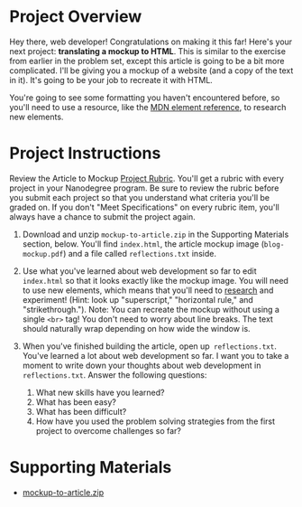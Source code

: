 # Project Overview
Hey there, web developer! Congratulations on making it this far! Here's your next project: **translating a mockup to HTML**. This is similar to the exercise from earlier in the problem set, except this article is going to be a bit more complicated. I'll be giving you a mockup of a website (and a copy of the text in it). It's going to be your job to recreate it with HTML.

You're going to see some formatting you haven't encountered before, so you'll need to use a resource, like the <a href="https://developer.mozilla.org/en-US/docs/Web/HTML/Element" target="_blank">MDN element reference</a>, to research new elements. 

# Project Instructions
Review the Article to Mockup <a href="https://review.udacity.com/#!/rubrics/145/view" target="_blank">Project Rubric</a>. You'll get a rubric with every project in your Nanodegree program. Be sure to review the rubric before you submit each project so that you understand what criteria you'll be graded on. If you don't "Meet Specifications" on every rubric item, you'll always have a chance to submit the project again.

1. Download and unzip `mockup-to-article.zip` in the Supporting Materials section, below. You'll find `index.html`, the article mockup image (`blog-mockup.pdf`) and a file called `reflections.txt` inside.
2. Use what you've learned about web development so far to edit `index.html` so that it looks exactly like the mockup image. You will need to use new elements, which means that you'll need to <a href="https://developer.mozilla.org/en-US/docs/Web/HTML/Element" target="_blank">research</a> and experiment! (Hint: look up "superscript," "horizontal rule," and "strikethrough."). Note: You can recreate the mockup without using a single `<br>` tag! You don't need to worry about line breaks. The text should naturally wrap depending on how wide the window is.
3. When you've finished building the article, open up` reflections.txt`. You've learned a lot about web development so far. I want you to take a moment to write down your thoughts about web development in `reflections.txt`. Answer the following questions:
  
     1. What new skills have you learned?
     2. What has been easy?
     3. What has been difficult?
     4. How have you used the problem solving strategies from the first project to overcome challenges so far?

# Supporting Materials
- [mockup-to-article.zip](https://d17h27t6h515a5.cloudfront.net/topher/2016/December/58501f5b_mockup-to-article/mockup-to-article.zip)
